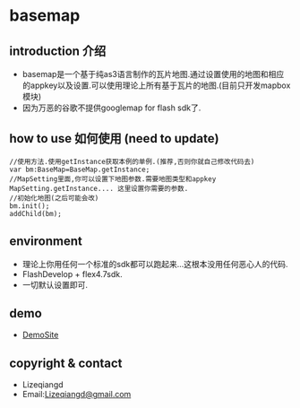 basemap
=========
## introduction 介绍

- basemap是一个基于纯as3语言制作的瓦片地图.通过设置使用的地图和相应的appkey以及设置.可以使用理论上所有基于瓦片的地图.(目前只开发mapbox模块)
- 因为万恶的谷歌不提供googlemap for flash sdk了.

## how to use 如何使用 (need to update)

    //使用方法.使用getInstance获取本例的单例.(推荐,否则你就自己修改代码去)
    var bm:BaseMap=BaseMap.getInstance;
    //MapSetting里面,你可以设置下地图参数.需要地图类型和appkey
    MapSetting.getInstance.... 这里设置你需要的参数.
    //初始化地图(之后可能会改)
    bm.init();
    addChild(bm);

## environment

- 理论上你用任何一个标准的sdk都可以跑起来...这根本没用任何恶心人的代码.
- FlashDevelop + flex4.7sdk.   
- 一切默认设置即可.

## demo

-  [DemoSite](http://www.lizeqiangd.com/basemap)

## copyright & contact

- Lizeqiangd
- Email:Lizeqiangd@gmail.com

